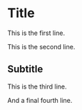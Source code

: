 # Title

This is the first line.

This is the second line.

## Subtitle

This is the third line.

And a final fourth line.
